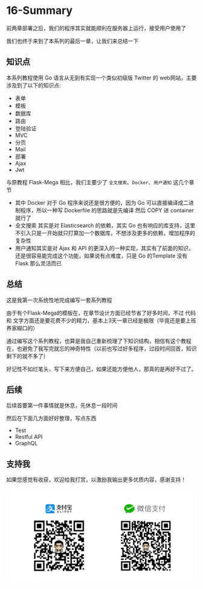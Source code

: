 # 16-Summary

前两章部署之后，我们的程序其实就能顺利在服务器上运行，接受用户使用了

我们也终于来到了本系列的最后一章，让我们来总结一下

## 知识点

本系列教程使用 Go 语言从无到有实现一个类似初级版 Twitter 的 web网站，主要涉及到了以下的知识点:

* 表单
* 模板
* 数据库
* 路由
* 登陆验证
* MVC
* 分页
* Mail
* 部署
* Ajax
* Jwt

与原教程 Flask-Mega 相比，我们主要少了 `全文搜索`、`Docker`、`用户通知` 这几个章节

* 其中 Docker 对于 Go 程序来说还是很方便的，因为 Go 可以直接编译成二进制程序，所以一种写 Dockerfile 的思路就是先编译 然后 COPY 进 container 就行了
* 全文搜索 其实是对 Elasticsearch 的依赖，其实 Go 也有响应的库支持，这里不引入只是一开始就只打算加一个数据库，不想涉及更多的依赖，增加程序的复杂性
* 用户通知其实是对 Ajax 和 API 的更深入的一种实现，其实有了前面的知识，还是很容易能完成这个功能，如果说有点难度，只是 Go 的Template 没有Flask 那么灵活而已


## 总结

这是我第一次系统性地完成编写一套系列教程

由于有个Flask-Mega的模板在，在章节设计方面已经节省了好多时间，不过 代码 和 文字方面还是要花费不少的精力，基本上3天一章已经是极限（毕竟还是要上班养家糊口的）

通过编写这个系列教程，也算是我自己重新梳理了下知识结构，相信有这个教程在，也避免了我写完就忘的神奇特性（以前也写过好多程序，过段时间回首，知识剩下的就不多了）

好记性不如烂笔头，写下来方便自己，如果还能方便他人，那真的是再好不过了。

## 后续

后续首要第一件事情就是休息，先休息一段时间

然后在下面几方面好好整理，写点东西

* Test
* Restful API
* GraphQL

## 支持我

如果您感觉有收获，欢迎给我打赏，以激励我输出更多优质内容，感谢支持！

![感谢支持](images/sponsor.jpg)
